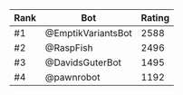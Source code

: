 Rank|Bot|Rating
---|---|---
#1|@EmptikVariantsBot|2588
#2|@RaspFish|2496
#3|@DavidsGuterBot|1495
#4|@pawnrobot|1192
